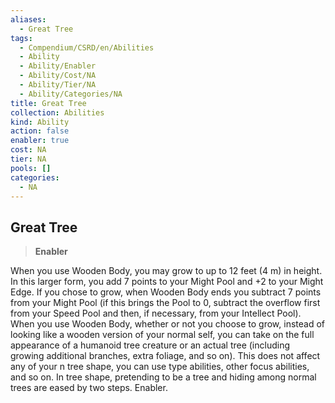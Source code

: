 ```yaml
---
aliases:
  - Great Tree
tags:
  - Compendium/CSRD/en/Abilities
  - Ability
  - Ability/Enabler
  - Ability/Cost/NA
  - Ability/Tier/NA
  - Ability/Categories/NA
title: Great Tree
collection: Abilities
kind: Ability
action: false
enabler: true
cost: NA
tier: NA
pools: []
categories:
  - NA
---
```

## Great Tree    
>**Enabler**  
    
When you use Wooden Body, you may grow to up to 12 feet (4 m) in height. In this larger form, you add 7 points to your Might Pool and +2 to your Might Edge. If you chose to grow, when Wooden Body ends you subtract 7 points from your Might Pool (if this brings the Pool to 0, subtract the overflow first from your Speed Pool and then, if necessary, from your Intellect Pool). When you use Wooden Body, whether or not you choose to grow, instead of looking like a wooden version of your normal self, you can take on the full appearance of a humanoid tree creature or an actual tree (including growing additional branches, extra foliage, and so on). This does not affect any of your n tree shape, you can use type abilities, other focus abilities, and so on. In tree shape, pretending to be a tree and hiding among normal trees are eased by two steps. Enabler.